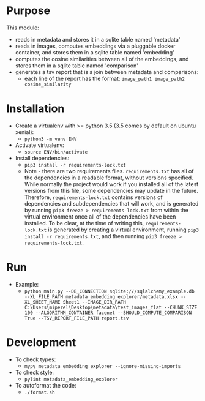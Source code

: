 # Purpose
This module:
* reads in metadata and stores it in a sqlite table named 'metadata'
* reads in images, computes embeddings via a pluggable docker container, and stores them in a sqlite table named 'embedding'
* computes the cosine similarities between all of the embeddings, and stores them in a sqlite table named 'comparison'
* generates a tsv report that is a join between metadata and comparisons:
    * each line of the report has the format: ```image_path1 image_path2 cosine_similarity```      
# Installation
* Create a virtualenv with >= python 3.5 (3.5 comes by default on ubuntu xenial):
    * ```python3 -m venv ENV```
* Activate virtualenv:
    * ```source ENV/bin/activate```
* Install dependencies:
    * ```pip3 install -r requirements-lock.txt```
    * Note - there are two requirements files. ```requirements.txt``` has all of the dependencies in a readable format, without versions specified. While normally the project would work if you installed all of the latest versions from this file, some dependencies may update in the future. Therefore, ```requirements-lock.txt``` contains versions of dependencies and subdependencies that will work, and is generated by running ```pip3 freeze > requirements-lock.txt``` from within the virtual environment once all of the dependencies have been installed. To be clear, at the time of writing this, ```requirements-lock.txt``` is generated by creating a virtual environment, running ```pip3 install -r requirements.txt```, and then running ```pip3 freeze > requirements-lock.txt```.
# Run
* Example:
    * ```python main.py --DB_CONNECTION sqlite:///sqlalchemy_example.db --XL_FILE_PATH metadata_embedding_explorer/metadata.xlsx --XL_SHEET_NAME Sheet1 --IMAGE_DIR_PATH C:\Users\miperel\Desktop\metadata\test_images_flat --CHUNK_SIZE 100 --ALGORITHM_CONTAINER facenet --SHOULD_COMPUTE_COMPARISON True --TSV_REPORT_FILE_PATH report.tsv```
# Development
* To check types:
    * ```mypy metadata_embedding_explorer --ignore-missing-imports```
* To check style:
    * ```pylint metadata_embedding_explorer```
* To autoformat the code:
    * ```./format.sh```